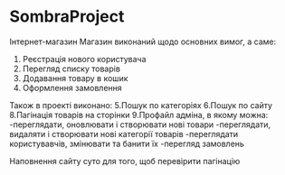 # SombraProject
Інтернет-магазин
Магазин виконаний щодо основних вимог, а саме:
1. Реєстрація нового користувача
2. Перегляд списку товарів
3. Додавання товару в кошик
4. Оформлення замовлення

Також в проекті виконано:
5.Пошук по категоріях
6.Пошук по сайту
8.Пагінація товарів на сторінки
9.Профайл адміна, в якому можна:
  -переглядати, оновлювати і створювати нові товари
  -переглядати, видаляти і створювати нові категорії товарів
  -переглядати користувавчів, змінювати та банити їх
  -перегляд замовлень

Наповнення сайту суто для того, щоб перевірити пагінацію
